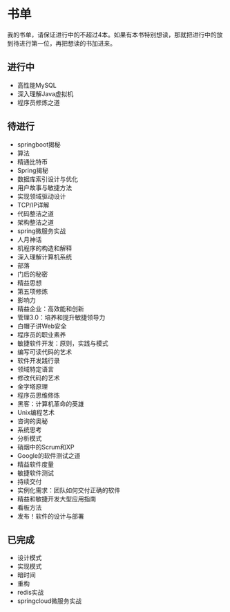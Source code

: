 # 书单

我的书单，请保证进行中的不超过4本。如果有本书特别想读，那就把进行中的放到待进行第一位，再把想读的书加进来。

## 进行中

* 高性能MySQL
* 深入理解Java虚拟机
* 程序员修炼之道

## 待进行

* springboot揭秘
* 算法
* 精通比特币
* Spring揭秘
* 数据库索引设计与优化
* 用户故事与敏捷方法
* 实现领域驱动设计
* TCP/IP详解
* 代码整洁之道
* 架构整洁之道
* spring微服务实战
* 人月神话
* 机程序的构造和解释
* 深入理解计算机系统
* 部落
* 门后的秘密
* 精益思想
* 第五项修炼
* 影响力
* 精益企业：高效能和创新
* 管理3.0：培养和提升敏捷领导力
* 白帽子讲Web安全
* 程序员的职业素养
* 敏捷软件开发：原则，实践与模式
* 编写可读代码的艺术
* 软件开发践行录
* 领域特定语言
* 修改代码的艺术
* 金字塔原理
* 程序员思维修炼
* 黑客：计算机革命的英雄
* Unix编程艺术
* 咨询的奥秘
* 系统思考
* 分析模式
* 硝烟中的Scrum和XP
* Google的软件测试之道
* 精益软件度量
* 敏捷软件测试
* 持续交付
* 实例化需求：团队如何交付正确的软件
* 精益和敏捷开发大型应用指南
* 看板方法
* 发布！软件的设计与部署

## 已完成

* 设计模式
* 实现模式
* 暗时间
* 重构
* redis实战
* springcloud微服务实战